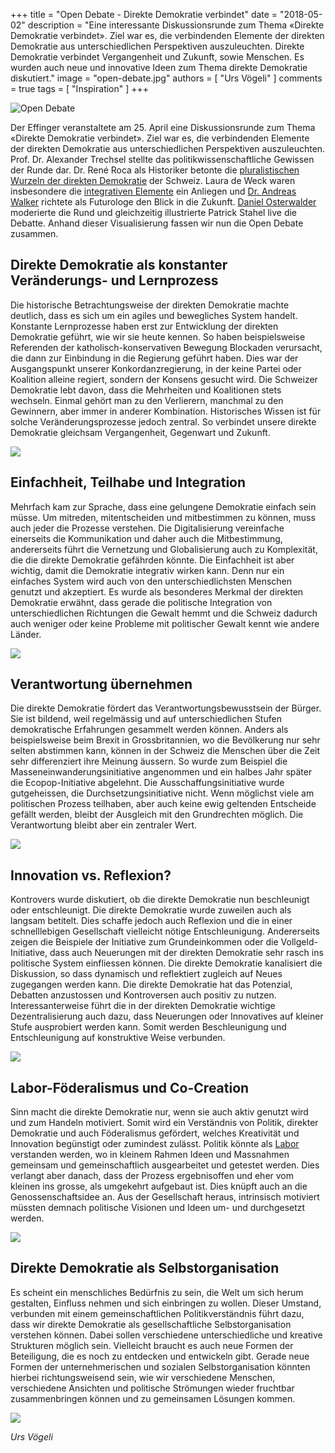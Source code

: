 +++
title = "Open Debate - Direkte Demokratie verbindet"
date = "2018-05-02"
description = "Eine interessante Diskussionsrunde zum Thema «Direkte Demokratie verbindet». Ziel war es, die verbindenden Elemente der direkten Demokratie aus unterschiedlichen Perspektiven auszuleuchten. Direkte Demokratie verbindet Vergangenheit und Zukunft, sowie Menschen. Es wurden auch neue und innovative Ideen zum Thema direkte Demokratie diskutiert."
image = "open-debate.jpg"
authors = [ "Urs Vögeli" ]
comments = true
tags = [ "Inspiration" ]
+++

![Open Debate](open-debate-2.jpg)

Der Effinger veranstaltete am 25. April eine Diskussionsrunde zum Thema «Direkte Demokratie verbindet». Ziel war es, die verbindenden Elemente der direkten Demokratie aus unterschiedlichen Perspektiven auszuleuchten. Prof. Dr. Alexander Trechsel stellte das politikwissenschaftliche Gewissen der Runde dar. Dr. René Roca als Historiker betonte die [pluralistischen Wurzeln der direkten Demokratie](https://www.demokratieundmenschenrechte.ch/die-direkte-demokratie-lebt/) der Schweiz. Laura de Weck waren insbesondere die [integrativen Elemente](https://www.bzbasel.ch/kultur/buch-buehne-kunst/laura-de-weck-die-kuenstler-sind-politisch-mobilisiert-131194991) ein Anliegen und [Dr. Andreas Walker](https://weiterdenken.ch/) richtete als Futurologe den Blick in die Zukunft. [Daniel Osterwalder](https://www.visualdynamics.ch/) moderierte die Rund und gleichzeitig illustrierte Patrick Stahel live die Debatte. Anhand dieser Visualisierung fassen wir nun die Open Debate zusammen.


## Direkte Demokratie als konstanter Veränderungs- und Lernprozess

Die historische Betrachtungsweise der direkten Demokratie machte deutlich, dass es sich um ein agiles und bewegliches System handelt. Konstante Lernprozesse haben erst zur Entwicklung der direkten Demokratie geführt, wie wir sie heute kennen. So haben beispielsweise Referenden der katholisch-konservativen Bewegung Blockaden verursacht, die dann zur Einbindung in die Regierung geführt haben. Dies war der Ausgangspunkt unserer Konkordanzregierung, in der keine Partei oder Koalition alleine regiert, sondern der Konsens gesucht wird. Die Schweizer Demokratie lebt davon, dass die Mehrheiten und Koalitionen stets wechseln. Einmal gehört man zu den Verlierern, manchmal zu den Gewinnern, aber immer in anderer Kombination. Historisches Wissen ist für solche Veränderungsprozesse jedoch zentral. So verbindet unsere direkte Demokratie gleichsam Vergangenheit, Gegenwart und Zukunft.

![](open-debate-3.jpg)

## Einfachheit, Teilhabe und Integration

Mehrfach kam zur Sprache, dass eine gelungene Demokratie einfach sein müsse. Um mitreden, mitentscheiden und mitbestimmen zu können, muss auch jeder die Prozesse verstehen. Die Digitalisierung vereinfache einerseits die Kommunikation und daher auch die Mitbestimmung, andererseits führt die Vernetzung und Globalisierung auch zu Komplexität, die die direkte Demokratie gefährden könnte. Die Einfachheit ist aber wichtig, damit die Demokratie  integrativ wirken kann. Denn nur ein einfaches System wird auch von den unterschiedlichsten Menschen genutzt und akzeptiert. Es wurde als besonderes Merkmal der direkten Demokratie erwähnt, dass gerade die politische Integration von unterschiedlichen Richtungen die Gewalt hemmt und die Schweiz dadurch auch weniger oder keine Probleme mit politischer Gewalt kennt wie andere Länder.

![](open-debate-4.jpg)

## Verantwortung übernehmen

Die direkte Demokratie fördert das Verantwortungsbewusstsein der Bürger. Sie ist bildend, weil regelmässig und auf unterschiedlichen Stufen demokratische Erfahrungen gesammelt werden können. Anders als beispielsweise beim Brexit in Grossbritannien, wo die Bevölkerung nur sehr selten abstimmen kann, können in der Schweiz die Menschen über die Zeit sehr differenziert ihre Meinung äussern. So wurde zum Beispiel die Masseneinwanderungsinitiative angenommen und ein halbes Jahr später die Ecopop-Initiative abgelehnt. Die Ausschaffungsinitiative wurde gutgeheissen, die Durchsetzungsinitiative nicht. Wenn möglichst viele am politischen Prozess teilhaben, aber auch keine ewig geltenden Entscheide gefällt werden, bleibt der Ausgleich mit den Grundrechten möglich. Die Verantwortung bleibt aber ein zentraler Wert.

![](open-debate.jpg)

## Innovation vs. Reflexion?

Kontrovers wurde diskutiert, ob die direkte Demokratie nun beschleunigt oder entschleunigt. Die direkte Demokratie wurde zuweilen auch als langsam betitelt. Dies schaffe jedoch auch Reflexion und die in einer schnelllebigen Gesellschaft vielleicht nötige Entschleunigung. Andererseits zeigen die Beispiele der Initiative zum Grundeinkommen oder die Vollgeld-Initiative, dass auch Neuerungen mit der direkten Demokratie sehr rasch ins politische System einfliessen  können. Die direkte Demokratie kanalisiert die Diskussion, so dass dynamisch und reflektiert zugleich auf Neues zugegangen werden kann. Die direkte Demokratie hat das Potenzial, Debatten anzustossen und Kontroversen auch positiv zu nutzen. Interessanterweise führt die in der direkten Demokratie wichtige Dezentralisierung auch dazu, dass Neuerungen oder Innovatives auf kleiner Stufe ausprobiert werden kann. Somit werden Beschleunigung und Entschleunigung auf konstruktive Weise verbunden.

![](open-debate-5.jpg)

## Labor-Föderalismus und Co-Creation

Sinn macht die direkte Demokratie nur, wenn sie auch aktiv genutzt wird und zum Handeln motiviert. Somit wird ein Verständnis von Politik, direkter Demokratie und auch Föderalismus gefördert, welches Kreativität und Innovation begünstigt oder zumindest zulässt. Politik könnte als [Labor](https://www.demokratieundmenschenrechte.ch/laborf%C3%B6deralismus/) verstanden werden, wo in kleinem Rahmen Ideen und Massnahmen gemeinsam und gemeinschaftlich ausgearbeitet und getestet werden. Dies verlangt aber danach, dass der Prozess ergebnisoffen und eher vom kleinen ins grosse, als umgekehrt aufgebaut ist. Dies knüpft auch an die Genossenschaftsidee an. Aus der Gesellschaft heraus, intrinsisch motiviert müssten demnach politische Visionen und Ideen um- und durchgesetzt werden.

![](open-debate-6.jpg)

## Direkte Demokratie als Selbstorganisation

Es scheint ein menschliches Bedürfnis zu sein, die Welt um sich herum gestalten, Einfluss nehmen und sich einbringen zu wollen. Dieser Umstand, verbunden mit einem gemeinschaftlichen Politikverständnis führt dazu, dass wir direkte Demokratie als gesellschaftliche Selbstorganisation verstehen können. Dabei sollen verschiedene unterschiedliche und kreative Strukturen möglich sein. Vielleicht braucht es auch neue Formen der Beteiligung, die es noch zu entdecken und entwickeln gibt. Gerade neue Formen der unternehmerischen und sozialen Selbstorganisation könnten hierbei richtungsweisend sein, wie wir verschiedene Menschen, verschiedene Ansichten und politische Strömungen wieder fruchtbar zusammenbringen können und zu gemeinsamen Lösungen kommen.



![](open-debate-7.jpg)

*Urs Vögeli*
